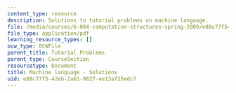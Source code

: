 ```yaml
---
content_type: resource
description: Solutions to tutorial problems on machine language.
file: /media/courses/6-004-computation-structures-spring-2009/e88c77f542eb2a619827ee13af25edc7_MIT6_004s09_tutor12_sol.pdf
file_type: application/pdf
learning_resource_types: []
ocw_type: OCWFile
parent_title: Tutorial Problems
parent_type: CourseSection
resourcetype: Document
title: Machine language - Solutions
uid: e88c77f5-42eb-2a61-9827-ee13af25edc7
---
```

